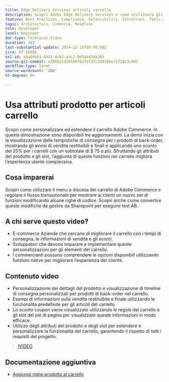 ```yaml
---
title: Edge Delivery Services articoli carrello
description: Scopri Adobe Edge Delivery Services e come utilizzare gli attributi del prodotto per visualizzare nuove informazioni sugli articoli del carrello.
feature: Best Practices, Compliance, Extensibility, Storefront, Tools and External Services
topic: Architecture, Commerce, Headless
role: Developer
level: Beginner
doc-type: Technical Video
duration: 363
last-substantial-update: 2024-12-16T00:00:00Z
jira: KT-16686
exl-id: a9a6deb3-6431-4cb2-a3c2-0d584d3da3b5
source-git-commit: e306b2cd26506f6a7ef37c2d416be7172dc3c0d2
workflow-type: tm+mt
source-wordcount: '268'
ht-degree: 0%

---
```


# Usa attributi prodotto per articoli carrello

Scopri come personalizzare ed estendere il carrello Adobe Commerce. In questa dimostrazione sono disponibili tre aggiornamenti.  La demo inizia con la visualizzazione delle tempistiche di consegna per i prodotti di back-order, mostrando gli avvisi di vendita restituibili e finali e applicando uno sconto del 25% per i carrelli con un subtotale di $ 75 o più. Sfruttando gli attributi del prodotto e gli slot, l’aggiunta di queste funzioni nel carrello migliora l’esperienza utente complessiva.

## Cosa imparerai

Scopri come utilizzare il menu a discesa del carrello di Adobe Commerce e regolare il flusso transazionale per mostrare ai clienti un nuovo set di funzioni modificando alcune righe di codice.  Scopri anche come convertire queste modifiche da gestire da Sharepoint per eseguire test AB.

## A chi serve questo video?

* E-commerce Aziende che cercano di migliorare il carrello con i tempi di consegna, le informazioni di vendita e gli sconti.
* Sviluppatori che devono imparare a implementare queste personalizzazioni per gli elementi del carrello.
* I commercianti possono comprendere le opzioni disponibili utilizzando funzioni native per migliorare l’esperienza del cliente.

## Contenuto video

* Personalizzazione dei dettagli del prodotto e visualizzazione di timeline di consegna personalizzati per prodotti di back-order nel carrello.
* Esempi di informazioni sulla vendita restituibile e finale utilizzando le funzionalità predefinite per gli articoli del carrello.
* Lo sconto coupon viene visualizzato utilizzando le regole del carrello e gli slot del piè di pagina per visualizzare queste informazioni in modo efficace.
* Utilizzo degli attributi del prodotto e degli slot per estendere e personalizzare la funzionalità del carrello, garantendo il rispetto di tutti i requisiti del progetto.

>[!VIDEO](https://video.tv.adobe.com/v/3441114?learn=on)


## Documentazione aggiuntiva

* [Aggiungi righe prodotto al carrello](https://experienceleague.adobe.com/developer/commerce/storefront/dropins/cart/tutorials/add-product-lines-to-cart-summary/)
